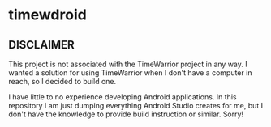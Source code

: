 timewdroid
==============

DISCLAIMER
--------------
This project is not associated with the TimeWarrior project in any way. I wanted a solution for using TimeWarrior when I don't have a computer in reach, so I decided to build one.

I have little to no experience developing Android applications. In this repository I am just dumping everything Android Studio creates for me, but I don't have the knowledge to provide build instruction or similar. Sorry!
